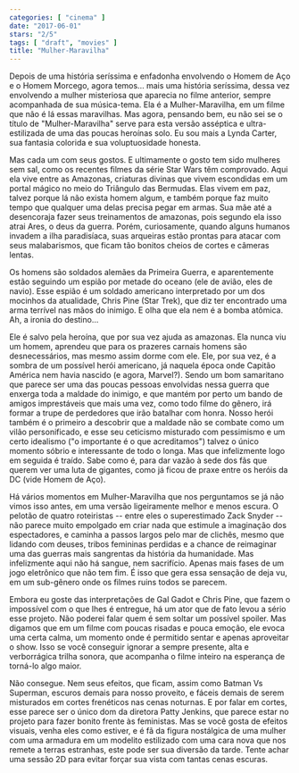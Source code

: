 ```yaml
---
categories: [ "cinema" ]
date: "2017-06-01"
stars: "2/5"
tags: [ "draft", "movies" ]
title: "Mulher-Maravilha"
---
```

Depois de uma história seríssima e enfadonha envolvendo o Homem de
Aço e o Homem Morcego, agora temos... mais uma história seríssima,
dessa vez envolvendo a mulher misteriosa que aparecia no filme anterior,
sempre acompanhada de sua música-tema. Ela é a Mulher-Maravilha,
em um filme que não é lá essas maravilhas. Mas agora, pensando bem,
eu não sei se o título de "Mulher-Maravilha" serve para esta versão
asséptica e ultra-estilizada de uma das poucas heroínas solo. Eu sou
mais a Lynda Carter, sua fantasia colorida e sua voluptuosidade honesta.

Mas cada um com seus gostos. E ultimamente o gosto tem sido mulheres sem
sal, como os recentes filmes da série Star Wars têm comprovado. Aqui
ela vive entre as Amazonas, criaturas divinas que vivem escondidas em um
portal mágico no meio do Triângulo das Bermudas. Elas vivem em paz,
talvez porque lá não exista homem algum, e também porque faz muito
tempo que qualquer uma delas precisa pegar em armas. Sua mãe até
a desencoraja fazer seus treinamentos de amazonas, pois segundo ela
isso atrai Ares, o deus da guerra. Porém, curiosamente, quando alguns
humanos invadem a ilha paradisíaca, suas arqueiras estão prontas para
atacar com seus malabarismos, que ficam tão bonitos cheios de cortes
e câmeras lentas.

Os homens são soldados alemães da Primeira Guerra, e aparentemente
estão seguindo um espião por metade do oceano (ele de avião, eles
de navio). Esse espião é um soldado americano interpretado por um dos
mocinhos da atualidade, Chris Pine (Star Trek), que diz ter encontrado
uma arma terrível nas mãos do inimigo. E olha que ela nem é a bomba
atômica. Ah, a ironia do destino...

Ele é salvo pela heroína, que por sua vez ajuda as amazonas. Ela
nunca viu um homem, aprendeu que para os prazeres carnais homens são
desnecessários, mas mesmo assim dorme com ele. Ele, por sua vez, é a
sombra de um possível herói americano, já naquela época onde Capitão
América nem havia nascido (e agora, Marvel?). Sendo um bom samaritano
que parece ser uma das poucas pessoas envolvidas nessa guerra que enxerga
toda a maldade do inimigo, e que mantém por perto um bando de amigos
imprestáveis que mais uma vez, como todo filme do gênero, irá formar
a trupe de perdedores que irão batalhar com honra. Nosso herói também
é o primeiro a descobrir que a maldade não se combate como um vilão
personificado, e esse seu ceticismo misturado com pessimismo e um certo
idealismo ("o importante é o que acreditamos") talvez o único momento
sóbrio e interessante de todo o longa. Mas que infelizmente logo em
seguida é traído. Sabe como é, para dar vazão à sede dos fãs que
querem ver uma luta de gigantes, como já ficou de praxe entre os heróis
da DC (vide Homem de Aço).

Há vários momentos em Mulher-Maravilha que nos perguntamos se já não
vimos isso antes, em uma versão ligeiramente melhor e menos escura. O
pelotão de quatro roteiristas -- entre eles o superestimado Zack Snyder
-- não parece muito empolgado em criar nada que estimule a imaginação
dos espectadores, e caminha a passos largos pelo mar de clichês,
mesmo que lidando com deuses, tribos femininas perdidas e a chance de
reimaginar uma das guerras mais sangrentas da história da humanidade. Mas
infelizmente aqui não há sangue, nem sacrifício. Apenas mais fases de
um jogo eletrônico que não tem fim. É isso que gera essa sensação
de deja vu, em um sub-gênero onde os filmes ruins todos se parecem.

Embora eu goste das interpretações de Gal Gadot e Chris Pine, que fazem
o impossível com o que lhes é entregue, há um ator que de fato levou
a sério esse projeto. Não poderei falar quem é sem soltar um possível
spoiler. Mas digamos que em um filme com poucas risadas e pouca emoção,
ele evoca uma certa calma, um momento onde é permitido sentar e apenas
aproveitar o show. Isso se você conseguir ignorar a sempre presente,
alta e verborrágica trilha sonora, que acompanha o filme inteiro na
esperança de torná-lo algo maior.

Não consegue. Nem seus efeitos, que ficam, assim como Batman Vs Superman,
escuros demais para nosso proveito, e fáceis demais de serem misturados
em cortes frenéticos nas cenas noturnas. E por falar em cortes, esse
parece ser o único dom da diretora Patty Jenkins, que parece estar no
projeto para fazer bonito frente às feministas. Mas se você gosta de
efeitos visuais, venha eles como estiver, e é fã da figura nostálgica
de uma mulher com uma armadura em um modelito estilizado com uma cara
nova que nos remete a terras estranhas, este pode ser sua diversão
da tarde. Tente achar uma sessão 2D para evitar forçar sua vista com
tantas cenas escuras.
